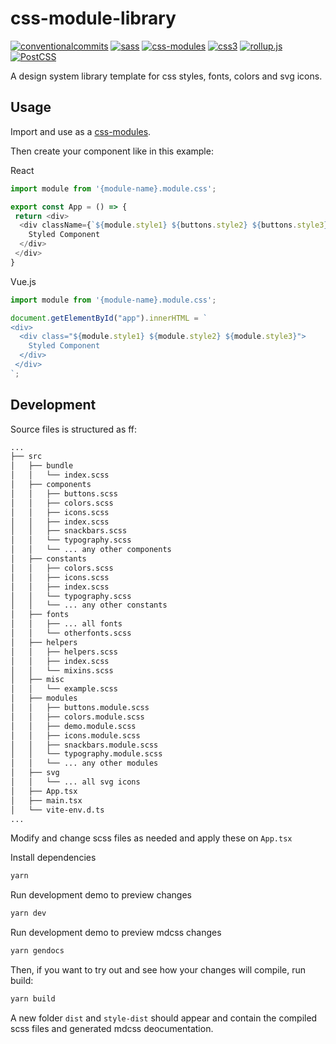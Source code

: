 
# css-module-library
[![conventionalcommits](https://img.shields.io/static/v1?logo=conventionalcommits&label=conventional%20commits&message=commit-lint&labelcolor=222)](https://conventionalcommits.org)
[![sass](https://img.shields.io/static/v1?logo=sass&label=sass&message=style&labelcolor=222)](https://sass-lang.com/)
[![css-modules](https://img.shields.io/static/v1?logo=cssmodules&label=css-modules&message=style&labelcolor=222)](https://github.com/css-modules/css-modules)
[![css3](https://img.shields.io/static/v1?logo=css3&label=CSS3&message=style&labelcolor=222)](#)
[![rollup.js](https://img.shields.io/static/v1?logo=rollupdotjs&label=Rollup.js&message=build&labelcolor=222)](https://rollupjs.org/)
[![PostCSS](https://img.shields.io/static/v1?logo=postcss&label=PostCSS&message=build&labelcolor=222)](https://github.com/postcss/postcss)

A design system library template for css styles, fonts, colors and svg icons.

## Usage
Import and use as a [css-modules](https://github.com/css-modules/css-modules).

Then create your component like in this example:

React
```javascript
import module from '{module-name}.module.css';

export const App = () => {
 return <div>
  <div className={`${module.style1} ${buttons.style2} ${buttons.style3}`}>
    Styled Component
  </div>
 </div>
}
```

Vue.js
```javascript
import module from '{module-name}.module.css';

document.getElementById("app").innerHTML = `
<div>
  <div class="${module.style1} ${module.style2} ${module.style3}">
    Styled Component
  </div>
 </div>
`;
```

## Development

Source files is structured as ff:

```bash
...
├── src
│   ├── bundle
│   │   └── index.scss
│   ├── components
│   │   ├── buttons.scss
│   │   ├── colors.scss
│   │   ├── icons.scss
│   │   ├── index.scss
│   │   ├── snackbars.scss
│   │   └── typography.scss
│   │   └── ... any other components
│   ├── constants
│   │   ├── colors.scss
│   │   ├── icons.scss
│   │   ├── index.scss
│   │   └── typography.scss
│   │   └── ... any other constants
│   ├── fonts
│   │   ├── ... all fonts
│   │   └── otherfonts.scss
│   ├── helpers
│   │   ├── helpers.scss
│   │   ├── index.scss
│   │   └── mixins.scss 
│   ├── misc
│   │   └── example.scss
│   ├── modules
│   │   ├── buttons.module.scss
│   │   ├── colors.module.scss
│   │   ├── demo.module.scss
│   │   ├── icons.module.scss
│   │   ├── snackbars.module.scss
│   │   └── typography.module.scss
│   │   └── ... any other modules
│   ├── svg
│   │   └── ... all svg icons
│   ├── App.tsx
│   ├── main.tsx
│   └── vite-env.d.ts
...
```

Modify and change scss files as needed and apply these on `App.tsx`

Install dependencies
```bash
yarn
```
Run development demo to preview changes
```bash
yarn dev
```
Run development demo to preview mdcss changes
```bash
yarn gendocs
```

Then, if you want to try out and see how your changes will compile, run build:

```bash
yarn build
```
A new folder `dist` and `style-dist` should appear and contain the compiled scss files and generated mdcss deocumentation.
